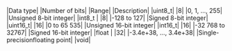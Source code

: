 |Data type|	|Number of bits|	|Range|		 		|Description|
|uint8_t|	|8|			|0, 1, ..., 255|	|Unsigned 8-bit integer|
|int8_t	|       |8|	                |-128 to 127|		|Signed 8-bit integer|
|uint16_t|	|16|	|0 to 65 535|	                   	|Unsigned 16-bit integer|
|int16_t|	|16|	|-32 768 to 32767|			|Signed 16-bit integer|
|float	|       |32|	|-3.4e+38, ..., 3.4e+38|		|Single-precisionfloating point|
|void|			